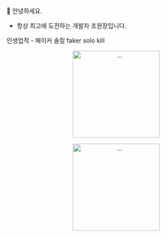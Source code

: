 🫡 안녕하세요.
- 항상 최고에 도전하는 개발자 조원장입니다.

인생업적 - 페이커 솔킬 faker solo kill
<p align="center">
<img alt="..." src="https://gifyu.com/image/ShLi1" style="width:200px; height:200px;" />
</p>
<p align="center">
<img alt="..." src="http://cdn.dealbada.com/data/editor/1612/6f85152fb00f5b5b97f600c298ab7baf_1481465583_7866.gif" style="width:200px; height:200px;" />
</p>
